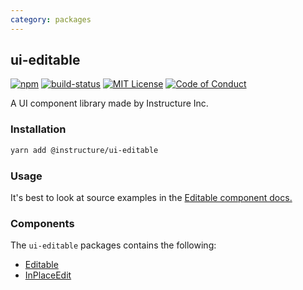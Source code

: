 ```yaml
---
category: packages
---
```


## ui-editable

[![npm][npm]][npm-url]
[![build-status][build-status]][build-status-url]
[![MIT License][license-badge]][LICENSE]
[![Code of Conduct][coc-badge]][coc]

A UI component library made by Instructure Inc.

### Installation

```sh
yarn add @instructure/ui-editable
```

### Usage

It's best to look at source examples in the [Editable component docs.](#Editable)

### Components
The `ui-editable` packages contains the following:
- [Editable](#Editable)
- [InPlaceEdit](#InPlaceEdit)

[npm]: https://img.shields.io/npm/v/@instructure/ui-editable.svg
[npm-url]: https://npmjs.com/package/@instructure/ui-editable

[build-status]: https://travis-ci.org/instructure/instructure-ui.svg?branch=master
[build-status-url]: https://travis-ci.org/instructure/instructure-ui "Travis CI"

[license-badge]: https://img.shields.io/npm/l/instructure-ui.svg?style=flat-square
[license]: https://github.com/instructure/instructure-ui/blob/master/LICENSE

[coc-badge]: https://img.shields.io/badge/code%20of-conduct-ff69b4.svg?style=flat-square
[coc]: https://github.com/instructure/instructure-ui/blob/master/CODE_OF_CONDUCT.md
